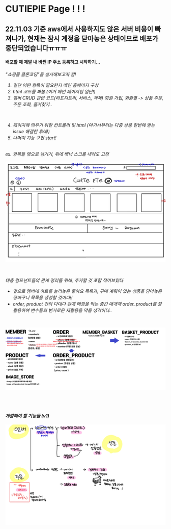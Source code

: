 # CUTIEPIE Page ! ! !
## 22.11.03 기준 aws에서 사용하지도 않은 서버 비용이 빠져나가, 현재는 잠시 계정을 닫아놓은 상태이므로 배포가 중단되었습니다ㅠㅠㅠ

#### 배포할 때 제발 내 바뀐 IP 주소 등록하고 시작하기... 


<em>"쇼핑몰 클론코딩"<em>을 실시해보고자 함!

1. 일단 어떤 항목이 필요한지 메인 홈페이지 구상
2. html 코드를 짜봄
   (이거 메인 페이지임 일단!)
3. 멤버 CRUD 관련 코드(리포지토리, 서비스, 객체)
회원 가입, 회원별 -> 상품 주문, 주문 조회, 즐겨찾기.. 
<br>

4. 페이지에 띄우기 위한 컨트롤러 및 html
   (여기서부터는 다중 상품 한번에 받는 issue 해결한 후에!)
5. 나머지 기능 구현 start!

<br>
ex. 항목들 옆으로 넘기기, 위에 배너 스크롤 내려도 고정

<br>

![메인](./image/메인홈2.jpg)

<br>


대충 컴포넌트들의 관계 정리를 위해, 추가할 것 포함 적어보았다
- 앞으로 멤버에 하트를 눌러놓은 좋아요 목록과, 
구매 계획이 있는 상품을 담아놓은 장바구니 목록을 생성할 것이다!!
- order, product 간의 다대다 관계 매핑을 막는 중간 매개체
  order_product를 잘 활용하여 변수들의 번거로운 재활용을
  막을 생각이다..

<br>


![관계도](./image/관계도.png)

<br>
<br>

#### 개발해야 할 기능들 (v1)

![기능](./image/끄적-1.jpg)


